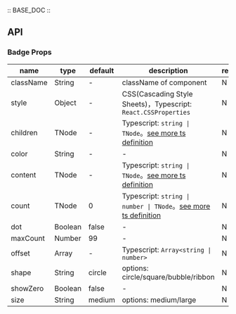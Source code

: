:: BASE_DOC ::

## API

### Badge Props

name | type | default | description | required
-- | -- | -- | -- | --
className | String | - | className of component | N
style | Object | - | CSS(Cascading Style Sheets)，Typescript: `React.CSSProperties` | N
children | TNode | - | Typescript: `string \| TNode`。[see more ts definition](https://github.com/Tencent/tdesign-mobile-react/blob/develop/src/common.ts) | N
color | String | - | \- | N
content | TNode | - | Typescript: `string \| TNode`。[see more ts definition](https://github.com/Tencent/tdesign-mobile-react/blob/develop/src/common.ts) | N
count | TNode | 0 | Typescript: `string \| number \| TNode`。[see more ts definition](https://github.com/Tencent/tdesign-mobile-react/blob/develop/src/common.ts) | N
dot | Boolean | false | \- | N
maxCount | Number | 99 | \- | N
offset | Array | - | Typescript: `Array<string \| number>` | N
shape | String | circle | options: circle/square/bubble/ribbon | N
showZero | Boolean | false | \- | N
size | String | medium | options: medium/large | N
